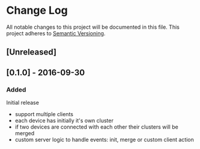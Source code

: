 # Change Log
All notable changes to this project will be documented in this file.
This project adheres to [Semantic Versioning](http://semver.org/).

## [Unreleased]

## [0.1.0] - 2016-09-30
### Added

Initial release
- support multiple clients
- each device has initially it's own cluster
- if two devices are connected with each other their clusters will be merged
- custom server logic to handle events: init, merge or custom client action
